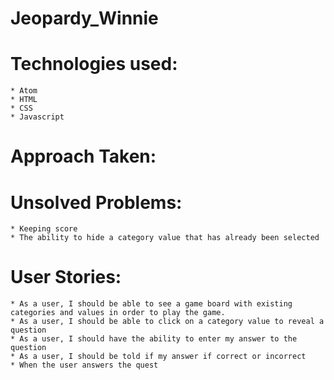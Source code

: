 # Jeopardy_Winnie

# Technologies used:
    * Atom
    * HTML
    * CSS
    * Javascript

# Approach Taken:

# Unsolved Problems:
    * Keeping score
    * The ability to hide a category value that has already been selected

# User Stories:
    * As a user, I should be able to see a game board with existing categories and values in order to play the game.
    * As a user, I should be able to click on a category value to reveal a question
    * As a user, I should have the ability to enter my answer to the question
    * As a user, I should be told if my answer if correct or incorrect
    * When the user answers the quest
